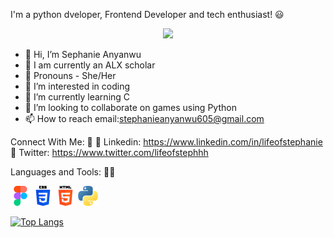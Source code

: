 I'm a python dveloper, Frontend Developer and tech enthusiast! 😃

<div id="header" align="center">
  <img src="https://media.giphy.com/media/M9gbBd9nbDrOTu1Mqx/giphy.gif" width="100"/>
</div>

- 👋 Hi, I’m Sephanie Anyanwu
- 🎉 I am currently an ALX scholar
- 👗 Pronouns - She/Her
- 👀 I’m interested in coding
- 🌱 I’m currently learning C
- 💞️ I’m looking to collaborate on games using Python
- 📫 How to reach email:stephanieanyanwu605@gmail.com

Connect With Me: 🤝
🔗 Linkedin: https://www.linkedin.com/in/lifeofstephanie
🔗 Twitter: https://www.twitter.com/lifeofstephhh

Languages and Tools: 🧑‍💻

![](https://github.com/lifeofstephanie/lifeofstephanie/blob/main/figma%20(1).png)
![](https://github.com/lifeofstephanie/lifeofstephanie/blob/main/css-3.png)
![](https://github.com/lifeofstephanie/lifeofstephanie/blob/main/html-5.png)
![](https://github.com/lifeofstephanie/lifeofstephanie/blob/main/python.png)


<!---
stephanieAnyanwu/stephanieAnyanwu is a ✨ special ✨ repository because its `README.md` (this file) appears on your GitHub profile.
You can click the Preview link to take a look at your changes.
--->
[![Top Langs](https://github-readme-stats.vercel.app/api/top-langs/?username=lifeofstephanie&hide=javascript,css,scss,html&theme=tokyonight&show_icons=true)](https://github.com/lifeofstephanie)

